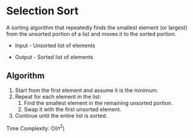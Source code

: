 # Selection Sort

A sorting algorithm that repeatedly finds the smallest element (or largest) from the unsorted portion of a list and moves it to the sorted portion.

- Input - Unsorted list of elements

- Output -  Sorted list of elements

## Algorithm

1. Start from the first element and assume it is the minimum.
2. Repeat for each element in the list:
   1. Find the smallest element in the remaining unsorted portion.
   2. Swap it with the first unsorted element.
3. Continue until the entire list is sorted.

Time Complexity: O($n^2$)

